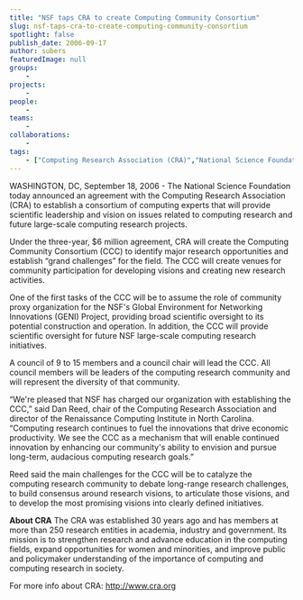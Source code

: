 ```yaml
---
title: "NSF taps CRA to create Computing Community Consortium"
slug: nsf-taps-cra-to-create-computing-community-consortium
spotlight: false
publish_date: 2006-09-17
author: subers
featuredImage: null
groups:
    - 
projects:
    - 
people:
    - 
teams: 
    - 
collaborations:
    - 
tags:
    - ["Computing Research Association (CRA)","National Science Foundation (NSF)"]
---
```

WASHINGTON, DC, September 18, 2006 - The National Science Foundation today announced an agreement with the Computing Research Association (CRA) to establish a consortium of computing experts that will provide scientific leadership and vision on issues related to computing research and future large-scale computing research projects.<!--more-->

Under the three-year, $6 million agreement, CRA will create the Computing Community Consortium (CCC) to identify major research opportunities and establish “grand challenges” for the field. The CCC will create venues for community participation for developing visions and creating new research activities.

One of the first tasks of the CCC will be to assume the role of community proxy organization for the NSF's Global Environment for Networking Innovations (GENI) Project, providing broad scientific oversight to its potential construction and operation. In addition, the CCC will provide scientific oversight for future NSF large-scale computing research initiatives.

A council of 9 to 15 members and a council chair will lead the CCC. All council members will be leaders of the computing research community and will represent the diversity of that community.

“We're pleased that NSF has charged our organization with establishing the CCC,” said Dan Reed, chair of the Computing Research Association and director of the Renaissance Computing Institute in North Carolina. “Computing research continues to fuel the innovations that drive economic productivity. We see the CCC as a mechanism that will enable continued innovation by enhancing our community's ability to envision and pursue long-term, audacious computing research goals.”

Reed said the main challenges for the CCC will be to catalyze the computing research community to debate long-range research challenges, to build consensus around research visions, to articulate those visions, and to develop the most promising visions into clearly defined initiatives.

**About CRA** The CRA was established 30 years ago and has members at more than 250 research entities in academia, industry and government. Its mission is to strengthen research and advance education in the computing fields, expand opportunities for women and minorities, and improve public and policymaker understanding of the importance of computing and computing research in society.

For more info about CRA: <a href="http://www.cra.org/" target="_blank">http://www.cra.org</a>
